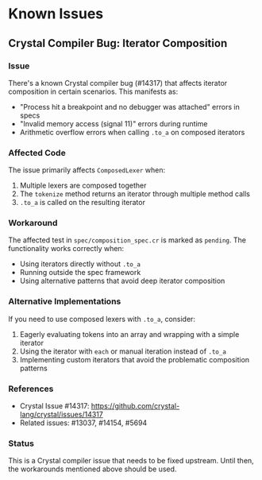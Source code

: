 # Known Issues

## Crystal Compiler Bug: Iterator Composition

### Issue
There's a known Crystal compiler bug (#14317) that affects iterator composition in certain scenarios. This manifests as:
- "Process hit a breakpoint and no debugger was attached" errors in specs
- "Invalid memory access (signal 11)" errors during runtime
- Arithmetic overflow errors when calling `.to_a` on composed iterators

### Affected Code
The issue primarily affects `ComposedLexer` when:
1. Multiple lexers are composed together
2. The `tokenize` method returns an iterator through multiple method calls
3. `.to_a` is called on the resulting iterator

### Workaround
The affected test in `spec/composition_spec.cr` is marked as `pending`. The functionality works correctly when:
- Using iterators directly without `.to_a`
- Running outside the spec framework
- Using alternative patterns that avoid deep iterator composition

### Alternative Implementations
If you need to use composed lexers with `.to_a`, consider:
1. Eagerly evaluating tokens into an array and wrapping with a simple iterator
2. Using the iterator with `each` or manual iteration instead of `.to_a`
3. Implementing custom iterators that avoid the problematic composition patterns

### References
- Crystal Issue #14317: https://github.com/crystal-lang/crystal/issues/14317
- Related issues: #13037, #14154, #5694

### Status
This is a Crystal compiler issue that needs to be fixed upstream. Until then, the workarounds mentioned above should be used.